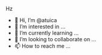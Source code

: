 Hz
- 👋 Hi, I’m @atuica
- 👀 I’m interested in ...
- 🌱 I’m currently learning ...
- 💞️ I’m looking to collaborate on ...
- 📫 How to reach me ...

<!---
atuica/atuica is a ✨ special ✨ repository because its `README.md` (this file) appears on your GitHub profile.
You can click the Preview link to take a look at your changes.
--->
